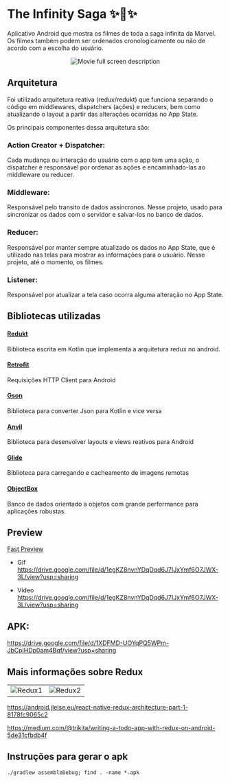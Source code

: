 # The Infinity Saga :sparkles::mechanical_arm::sparkles:

Aplicativo Android que mostra os filmes de toda a saga infinita da Marvel. Os filmes também podem ser ordenados cronologicamente ou não de acordo com a escolha do usuário.

<p align="center">
  <img src="https://imgur.com/2at64F1.png" alt="Movie full screen description"/>
</p>

## Arquitetura
Foi utilizado arquitetura reativa (redux/redukt) que funciona separando o código em middlewares, dispatchers (ações) e reducers, bem como atualizando o layout a partir das alterações ocorridas no App State.

Os principais componentes dessa arquitetura são:
### Action Creator + Dispatcher:

Cada mudança ou interação do usuário com o app tem uma ação, o dispatcher é responsável por ordenar as ações e encaminhado-las ao middleware ou reducer.

### Middleware:

Responsável pelo transito de dados assíncronos. Nesse projeto, usado para sincronizar os dados com o servidor e salvar-los no banco de dados. 

### Reducer:

Responsável por manter sempre atualizado os dados no App State, que é utilizado nas telas para mostrar as informações para o usuário. Nesse projeto, até o momento, os filmes.

### Listener:

Responsável por atualizar a tela caso ocorra alguma alteração no App State.

## Bibliotecas utilizadas

#### [Redukt](https://github.com/raulccabreu/redukt)
Biblioteca escrita em Kotlin que implementa a arquitetura redux no android.

#### [Retrofit](https://square.github.io/retrofit/)
Requisições HTTP Client para Android

#### [Gson](https://github.com/google/gson)
Biblioteca para converter Json para Kotlin e vice versa

#### [Anvil](http://trikita.co/anvil/)
Biblioteca para desenvolver layouts e views reativos para Android

#### [Glide](https://github.com/bumptech/glide)
Biblioteca para carregando e cacheamento de imagens remotas

#### [ObjectBox](https://github.com/objectbox/objectbox-java)
Banco de dados orientado a objetos com grande performance para aplicações robustas.


## Preview

[Fast Preview](https://imgur.com/bWIYgIZ.gif)

- Gif
https://drive.google.com/file/d/1egKZ8nvnYDqDqd6J7IJxYmf6O7JWX-3L/view?usp=sharing

- Video
https://drive.google.com/file/d/1egKZ8nvnYDqDqd6J7IJxYmf6O7JWX-3L/view?usp=sharing

## APK:
https://drive.google.com/file/d/1XDFMD-UOYqPQ5WPm-JbCplHDp0am4Bqf/view?usp=sharing

## Mais informações sobre Redux

|  |  |
| ------------- |:-------------:|
|![Redux1](https://community.theforeman.org/uploads/default/original/2X/5/53a41b947c614984b25fd350859a82f4a8600d05.png)|![Redux2](https://imgur.com/Es0p9gy.png)|

https://android.jlelse.eu/react-native-redux-architecture-part-1-8178fc9065c2

https://medium.com/@trikita/writing-a-todo-app-with-redux-on-android-5de31cfbdb4f

## Instruções para gerar o apk

```
./gradlew assembleDebug; find . -name *.apk
```
